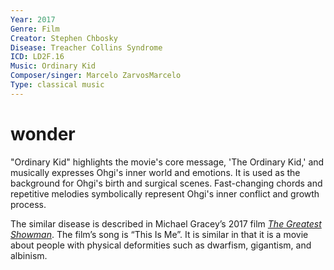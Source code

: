 ```yaml
---
Year: 2017
Genre: Film
Creator: Stephen Chbosky
Disease: Treacher Collins Syndrome
ICD: LD2F.16
Music: Ordinary Kid
Composer/singer: Marcelo ZarvosMarcelo
Type: classical music
---
```


# wonder

"Ordinary Kid" highlights the movie's core message, 'The Ordinary Kid,' and musically expresses Ohgi's inner world and emotions. It is used as the background for Ohgi's birth and surgical scenes. Fast-changing chords and repetitive melodies symbolically represent Ohgi's inner conflict and growth process.

The similar disease is described in Michael Gracey’s 2017 film [*The Greatest Showman*](shin_minchul.md). The film’s song is “This Is Me”. It is similar in that it is a movie about people with physical deformities such as dwarfism, gigantism, and albinism.
